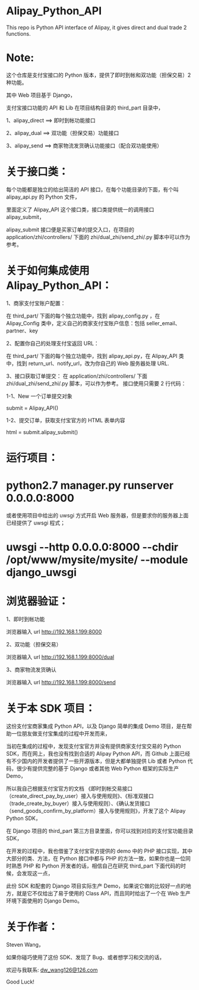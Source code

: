 Alipay_Python_API
=================

This repo is Python API interface of Alipay, it gives direct and dual trade 2 functions.

Note:
=================
这个仓库是支付宝接口的 Python 版本，提供了即时到帐和双功能（担保交易）2种功能。

其中 Web 项目基于 Django，

支付宝接口功能的 API 和 Lib 在项目结构目录的 third_part 目录中，

1、alipay_direct ==> 即时到帐功能接口

2、alipay_dual   ==> 双功能（担保交易）功能接口

3、alipay_send   ==> 商家物流发货确认功能接口（配合双功能使用）


关于接口类：
==================
每个功能都是独立的给出简洁的 API 接口，在每个功能目录的下面，有个叫 alipay_api.py 的 Python 文件，

里面定义了 Alipay_API 这个接口类，接口类提供统一的调用接口 alipay_submit，

alipay_submit 接口便是买家订单的提交入口，在项目的 application/zhi/controllers/ 下面的 zhi/dual_zhi/send_zhi/.py 脚本中可以作为参考。


关于如何集成使用 Alipay_Python_API：
==================
1、商家支付宝账户配置：

在 third_part/ 下面的每个独立功能中，找到 alipay_config.py ，在 Alipay_Config 类中，定义自己的商家支付宝账户信息：包括 seller_email、partner、key

2、配置你自己的处理支付宝返回 URL：

在 third_part/ 下面的每个独立功能中，找到 alipay_api.py，在 Alipay_API 类中，找到 return_url、notify_url，改为你自己的 Web 服务器处理 URL.

3、接口获取订单提交：
在 application/zhi/controllers/ 下面 zhi/dual_zhi/send_zhi/.py 脚本，可以作为参考。
接口使用只需要 2 行代码：

1-1、New 一个订单提交对象

submit = Alipay_API()

1-2、提交订单，获取支付宝官方的 HTML 表单内容

html = submit.alipay_submit()



运行项目：
==================
# python2.7 manager.py runserver 0.0.0.0:8000

或者使用项目中给出的 uwsgi 方式开启 Web 服务器，但是要求你的服务器上面已经提供了 uwsgi 程式；

# uwsgi --http 0.0.0.0:8000 --chdir /opt/www/mysite/mysite/ --module django_uwsgi


浏览器验证：
==================
1、即时到帐功能

浏览器输入 url http://192.168.1.199:8000

2、双功能（担保交易）

浏览器输入 url http://192.168.1.199:8000/dual

3、商家物流发货确认

浏览器输入 url http://192.168.1.199:8000/send



关于本 SDK 项目：
===================
这份支付宝商家集成 Python API，以及 Django 简单的集成 Demo 项目，是在帮助一位朋友做支付宝集成的过程中开发而来，

当初在集成的过程中，发现支付宝官方并没有提供商家支付宝交易的 Python SDK，而在网上，我也没有找到合适的 Alipay Python API，而 Github 上面已经有不少国内的开发者提供了一些开源版本，但是大都单独提供 Lib 或者 Python 代码，很少有提供完整的基于 Django 或者其他 Web Python 框架的实际生产 Demo，

所以我自己根据支付宝官方的文档 《即时到帐交易接口（create_direct_pay_by_user）接入与使用规则》、《标准双接口（trade_create_by_buyer）接入与使用规则）、《确认发货接口（send_goods_confirm_by_platform）接入与使用规则》，开发了这个 Alipay Python SDK，

在 Django 项目的 third_part 第三方目录里面，你可以找到对应的支付宝功能目录 SDK，

在开发的过程中，我也借鉴了支付宝官方提供的 demo 中的 PHP 接口实现，其中大部分的类、方法，在 Python 接口中都与 PHP 的方法一致，如果你也是一位同时熟悉 PHP 和 Python 开发者的话，相信自己在研究 third_part 下面代码的时候，会发现这一点，

此份 SDK 和配套的 Django 项目实际生产 Demo，如果说它做的比较好一点的地方，就是它不仅给出了易于使用的 Class API，而且同时给出了一个在 Web 生产环境下面使用的 Django Demo。


关于作者：
=====================
Steven Wang，

如果你碰巧使用了这份 SDK、发现了 Bug、或者想学习和交流的话，

欢迎与我联系: dw_wang126@126.com

Good Luck!
